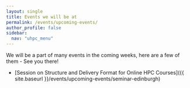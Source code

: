 ```yaml
---
layout: single  
title: Events we will be at
permalink: /events/upcoming-events/
author_profile: false
sidebar:
  nav: "uhpc_menu"
---
```


We will be a part of many events in the coming weeks, here are a few of them - See you there! 


 - [Session on Structure and Delivery Format for Online HPC Courses]({{ site.baseurl }}/events/upcoming-events/seminar-edinburgh)
